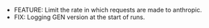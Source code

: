 - FEATURE: Limit the rate in which requests are made to anthropic.
- FIX: Logging GEN version at the start of runs.